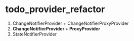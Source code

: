 # todo_provider_refactor

1. ChangeNotifierProvider + ChangeNotifierProxyProvider
2. **ChangeNotifierProvider + ProxyProvider**
3. StateNotifierProvider
